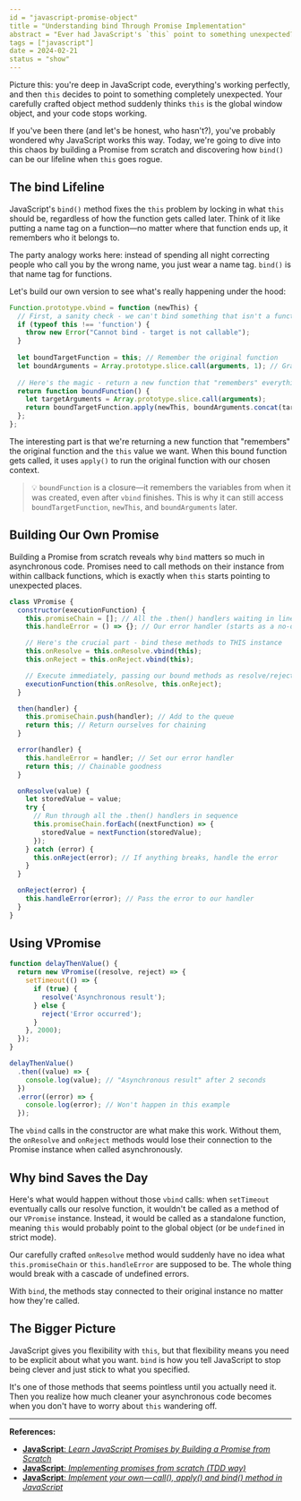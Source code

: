 ```yaml
---
id = "javascript-promise-object"
title = "Understanding bind Through Promise Implementation"
abstract = "Ever had JavaScript's `this` point to something unexpected? Let's build a Promise from scratch to see how `bind()` keeps `this` predictable in asynchronous code."
tags = ["javascript"]
date = 2024-02-21
status = "show"
---
```


Picture this: you're deep in JavaScript code, everything's working perfectly, and then `this` decides to point to something completely unexpected. Your carefully crafted object method suddenly thinks `this` is the global window object, and your code stops working.

If you've been there (and let's be honest, who hasn't?), you've probably wondered why JavaScript works this way. Today, we're going to dive into this chaos by building a Promise from scratch and discovering how `bind()` can be our lifeline when `this` goes rogue.

## The bind Lifeline

JavaScript's `bind()` method fixes the `this` problem by locking in what `this` should be, regardless of how the function gets called later. Think of it like putting a name tag on a function—no matter where that function ends up, it remembers who it belongs to.

The party analogy works here: instead of spending all night correcting people who call you by the wrong name, you just wear a name tag. `bind()` is that name tag for functions.

Let's build our own version to see what's really happening under the hood:

```jsx
Function.prototype.vbind = function (newThis) {
  // First, a sanity check - we can't bind something that isn't a function
  if (typeof this !== 'function') {
    throw new Error("Cannot bind - target is not callable");
  }
  
  let boundTargetFunction = this; // Remember the original function
  let boundArguments = Array.prototype.slice.call(arguments, 1); // Grab any extra arguments
  
  // Here's the magic - return a new function that "remembers" everything
  return function boundFunction() {
    let targetArguments = Array.prototype.slice.call(arguments);
    return boundTargetFunction.apply(newThis, boundArguments.concat(targetArguments));
  };
};
```

The interesting part is that we're returning a new function that "remembers" the original function and the `this` value we want. When this bound function gets called, it uses `apply()` to run the original function with our chosen context.


>💡 `boundFunction` is a closure—it remembers the variables from when it was created, even after `vbind` finishes. This is why it can still access `boundTargetFunction`, `newThis`, and `boundArguments` later.


## Building Our Own Promise

Building a Promise from scratch reveals why `bind` matters so much in asynchronous code. Promises need to call methods on their instance from within callback functions, which is exactly when `this` starts pointing to unexpected places.

```jsx
class VPromise {
  constructor(executionFunction) {
    this.promiseChain = []; // All the .then() handlers waiting in line
    this.handleError = () => {}; // Our error handler (starts as a no-op)

    // Here's the crucial part - bind these methods to THIS instance
    this.onResolve = this.onResolve.vbind(this);
    this.onReject = this.onReject.vbind(this);

    // Execute immediately, passing our bound methods as resolve/reject
    executionFunction(this.onResolve, this.onReject);
  }

  then(handler) {
    this.promiseChain.push(handler); // Add to the queue
    return this; // Return ourselves for chaining
  }

  error(handler) {
    this.handleError = handler; // Set our error handler
    return this; // Chainable goodness
  }

  onResolve(value) {
    let storedValue = value;
    try {
      // Run through all the .then() handlers in sequence
      this.promiseChain.forEach((nextFunction) => {
        storedValue = nextFunction(storedValue);
      });
    } catch (error) {
      this.onReject(error); // If anything breaks, handle the error
    }
  }

  onReject(error) {
    this.handleError(error); // Pass the error to our handler
  }
}
```

## Using VPromise

```jsx
function delayThenValue() {
  return new VPromise((resolve, reject) => {
    setTimeout(() => {
      if (true) {
        resolve('Asynchronous result');
      } else {
        reject('Error occurred');
      }
    }, 2000);
  });
}

delayThenValue()
  .then((value) => {
    console.log(value); // "Asynchronous result" after 2 seconds
  })
  .error((error) => {
    console.log(error); // Won't happen in this example
  });
```

The `vbind` calls in the constructor are what make this work. Without them, the `onResolve` and `onReject` methods would lose their connection to the Promise instance when called asynchronously.

## Why bind Saves the Day

Here's what would happen without those `vbind` calls: when `setTimeout` eventually calls our resolve function, it wouldn't be called as a method of our `VPromise` instance. Instead, it would be called as a standalone function, meaning `this` would probably point to the global object (or be `undefined` in strict mode).

Our carefully crafted `onResolve` method would suddenly have no idea what `this.promiseChain` or `this.handleError` are supposed to be. The whole thing would break with a cascade of undefined errors.

With `bind`, the methods stay connected to their original instance no matter how they're called.

## The Bigger Picture

JavaScript gives you flexibility with `this`, but that flexibility means you need to be explicit about what you want. `bind` is how you tell JavaScript to stop being clever and just stick to what you specified.

It's one of those methods that seems pointless until you actually need it. Then you realize how much cleaner your asynchronous code becomes when you don't have to worry about `this` wandering off.

---

**References:**

- [**JavaScript**: *Learn JavaScript Promises by Building a Promise from Scratch*](https://levelup.gitconnected.com/understand-javascript-promises-by-building-a-promise-from-scratch-84c0fd855720)
- [**JavaScript**: *Implementing promises from scratch (TDD way)*](https://www.mauriciopoppe.com/notes/computer-science/computation/promises/)
- [**JavaScript**: *Implement your own — call(), apply() and bind() method in JavaScript*](https://blog.usejournal.com/implement-your-own-call-apply-and-bind-method-in-javascript-42cc85dba1b)